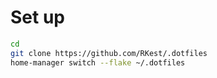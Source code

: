 # Set up

```bash
cd
git clone https://github.com/RKest/.dotfiles
home-manager switch --flake ~/.dotfiles
```


